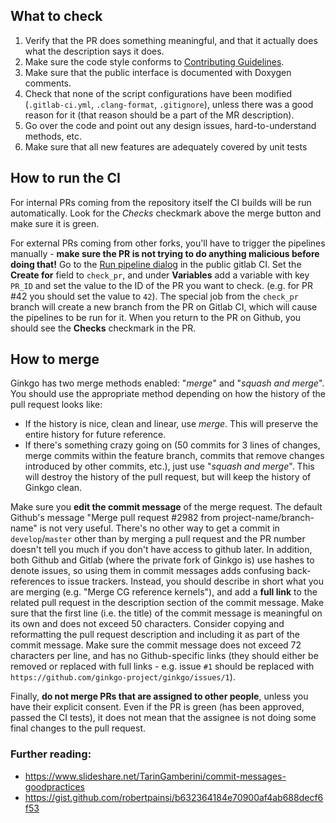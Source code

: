 What to check
-------------

1. Verify that the PR does something meaningful, and that it actually does what the description says it does.
2. Make sure the code style conforms to [Contributing Guidelines](Contributing-guidelines).
3. Make sure that the public interface is documented with Doxygen comments.
4. Check that none of the script configurations have been modified (`.gitlab-ci.yml`, `.clang-format`, `.gitignore`), unless there was a good reason for it (that reason should be a part of the MR description).
5. Go over the code and point out any design issues, hard-to-understand methods, etc.
6. Make sure that all new features are adequately covered by unit tests

How to run the CI
-----------------

For internal PRs coming from the repository itself the CI builds will be run automatically. Look for the _Checks_ checkmark above the merge button and make sure it is green.

For external PRs coming from other forks, you'll have to trigger the pipelines manually - __make sure the PR is not trying to do anything malicious before doing that!__
Go to the [Run pipeline dialog](https://gitlab.com/ginkgo-project/ginkgo-public-ci/pipelines/new) in the public gitlab CI. Set the __Create for__ field to `check_pr`, and under __Variables__ add a variable with key `PR_ID` and set the value to the ID of the PR you want to check. (e.g. for PR #42 you should set the value to `42`).
The special job from the `check_pr` branch will create a new branch from the PR on Gitlab CI, which will cause the pipelines to be run for it. When you return to the PR on Github, you should see the __Checks__ checkmark in the PR.

How to merge
------------

Ginkgo has two merge methods enabled: "_merge_" and "_squash and merge_". You should use the appropriate method depending on how the history of the pull request looks like:

*   If the history is nice, clean and linear, use _merge_. This will preserve the entire history for future reference.
*   If there's something crazy going on (50 commits for 3 lines of changes, merge commits within the feature branch, commits that remove changes introduced by other commits, etc.), just use "_squash and merge_". This will destroy the history of the pull request, but will keep the history of Ginkgo clean.

Make sure you __edit the commit message__ of the merge request. The default Github's message "Merge pull request #2982 from project-name/branch-name" is not very useful. There's no other way to get a commit in `develop`/`master` other than by merging a pull request and the PR number doesn't tell you much if you don't have access to github later. In addition, both Github and Gitlab (where the private fork of Ginkgo is) use hashes to denote issues, so using them in commit messages adds confusing back-references to issue trackers. Instead, you should describe in short what you are merging (e.g. "Merge CG reference kernels"), and add a __full link__ to the related pull request in the description section of the commit message. Make sure that the first line (i.e. the title) of the commit message is meaningful on its own and does not exceed 50 characters. Consider copying and reformatting the pull request description and including it as part of the commit message. Make sure the commit message does not exceed 72 characters per line, and has no Github-specific links (they should either be removed or replaced with full links - e.g. issue `#1` should be replaced with `https://github.com/ginkgo-project/ginkgo/issues/1`).

Finally, __do not merge PRs that are assigned to other people__, unless you have their explicit consent. Even if the PR is green (has been approved, passed the CI tests), it does not mean that the assignee is not doing some final changes to the pull request. 

### Further reading:

- https://www.slideshare.net/TarinGamberini/commit-messages-goodpractices
- https://gist.github.com/robertpainsi/b632364184e70900af4ab688decf6f53